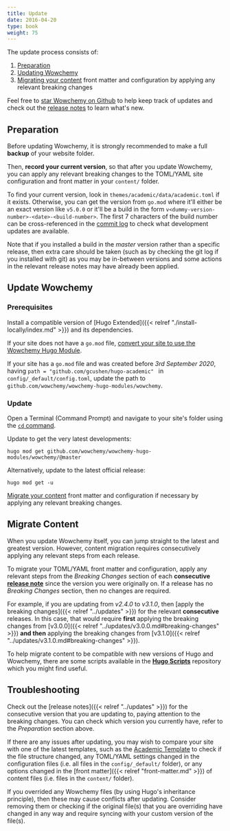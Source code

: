 ```yaml
---
title: Update
date: 2016-04-20
type: book
weight: 75
---
```


The update process consists of:

1. [Preparation](#preparation)
2. [Updating Wowchemy](#update-wowchemy)
3. [Migrating your content](#migrate-content) front matter and configuration by applying any relevant breaking changes

Feel free to [star Wowchemy on Github](https://github.com/wowchemy/wowchemy-hugo-modules/) to help keep track of updates and check out the [release notes](/updates/) to learn what's new.

## Preparation

Before updating Wowchemy, it is strongly recommended to make a full **backup** of your website folder.

Then, **record your current version**, so that after you update Wowchemy, you can apply any relevant breaking changes to the TOML/YAML site configuration and front matter in your `content/` folder.

To find your current version, look in `themes/academic/data/academic.toml` if it exists. Otherwise, you can get the version from `go.mod` where it'll either be an exact version like `v5.0.0` or it'll be a build in the form `v<dummy-version-number>-<date>-<build-number>`. The first 7 characters of the build number can be cross-referenced in the [commit log](https://github.com/wowchemy/wowchemy-hugo-modules/commits/master) to check what development updates are available.

Note that if you installed a build in the *master* version rather than a specific release, then extra care should be taken (such as by checking the git log if you installed with git) as you may be in-between versions and some actions in the relevant release notes may have already been applied.

## Update Wowchemy

### Prerequisites

Install a compatible version of [Hugo Extended]({{< relref "./install-locally/index.md" >}}) and its dependencies.

If your site does not have a `go.mod` file, [convert your site to use the Wowchemy Hugo Module](#convert-an-old-academic-kickstarter-site).

If your site has a `go.mod` file and was created before _3rd September 2020_, having `path = "github.com/gcushen/hugo-academic"
` in `config/_default/config.toml`, update the path to `github.com/wowchemy/wowchemy-hugo-modules/wowchemy`.

### Update

Open a Terminal (Command Prompt) and navigate to your site's folder using the [`cd` command](https://linuxize.com/post/linux-cd-command/).

Update to get the very latest developments:

```
hugo mod get github.com/wowchemy/wowchemy-hugo-modules/wowchemy/@master
```

Alternatively, update to the latest official release:

```
hugo mod get -u
```

[Migrate your content](#migrate-content) front matter and configuration if necessary by applying any relevant breaking changes.

## Migrate Content

When you update Wowchemy itself, you can jump straight to the latest and greatest version. However, content migration requires consecutively applying any relevant steps from each release.

To migrate your TOML/YAML front matter and configuration, apply any relevant steps from the *Breaking Changes* section of each **consecutive [release note](/updates/)** since the version you were originally on. If a release has no *Breaking Changes* section, then no changes are required.
 
For example, if you are updating from *v2.4.0* to *v3.1.0*, then [apply the breaking changes]({{< relref "../updates" >}}) for the relevant **consecutive** releases. In this case, that would require **first** applying the breaking changes from [v3.0.0]({{< relref "../updates/v3.0.0.md#breaking-changes" >}}) **and then** applying the breaking changes from [v3.1.0]({{< relref "../updates/v3.1.0.md#breaking-changes" >}}).

To help migrate content to be compatible with new versions of Hugo and Wowchemy, there are some scripts available in the **[Hugo Scripts](https://github.com/wowchemy/hugo-scripts)** repository which you might find useful.

## Troubleshooting

Check out the [release notes]({{< relref "../updates" >}}) for the consecutive version that you are updating to, paying attention to the breaking changes. You can check which version you currently have, refer to the *Preparation* section above.

If there are any issues after updating, you may wish to compare your site with one of the latest templates, such as the  [Academic Template](https://github.com/wowchemy/starter-academic/) to check if the file structure changed, any TOML/YAML settings changed in the configuration files (i.e. all files in the `config/_default/` folder), or any options changed in the [front matter]({{< relref "front-matter.md" >}}) of content files (i.e. files in the `content/` folder).

If you overrided any Wowchemy files (by using Hugo's inheritance principle), then these may cause conflicts after updating. Consider removing them or checking if the original file(s) that you are overriding have changed in any way and require syncing with your custom version of the file(s).
